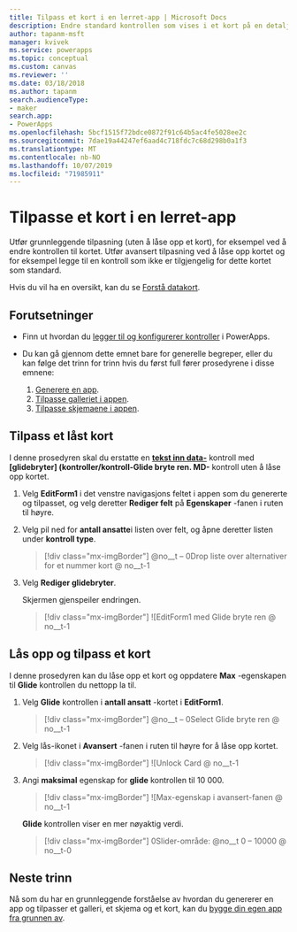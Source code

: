 ```yaml
---
title: Tilpass et kort i en lerret-app | Microsoft Docs
description: Endre standard kontrollen som vises i et kort på en detaljer-eller redigerings skjema i en lerret-app
author: tapanm-msft
manager: kvivek
ms.service: powerapps
ms.topic: conceptual
ms.custom: canvas
ms.reviewer: ''
ms.date: 03/18/2018
ms.author: tapanm
search.audienceType:
- maker
search.app:
- PowerApps
ms.openlocfilehash: 5bcf1515f72bdce0872f91c64b5ac4fe5028ee2c
ms.sourcegitcommit: 7dae19a44247ef6aad4c718fdc7c68d298b0a1f3
ms.translationtype: MT
ms.contentlocale: nb-NO
ms.lasthandoff: 10/07/2019
ms.locfileid: "71985911"
---
```

# <a name="customize-a-card-in-a-canvas-app"></a>Tilpasse et kort i en lerret-app

Utfør grunnleggende tilpasning (uten å låse opp et kort), for eksempel ved å endre kontrollen til kortet. Utfør avansert tilpasning ved å låse opp kortet og for eksempel legge til en kontroll som ikke er tilgjengelig for dette kortet som standard.

Hvis du vil ha en oversikt, kan du se [Forstå datakort](working-with-cards.md).

## <a name="prerequisites"></a>Forutsetninger

- Finn ut hvordan du [legger til og konfigurerer kontroller](add-configure-controls.md) i PowerApps.
- Du kan gå gjennom dette emnet bare for generelle begreper, eller du kan følge det trinn for trinn hvis du først full fører prosedyrene i disse emnene:

    1. [Generere en app](data-platform-create-app.md).
    1. [Tilpasse galleriet i appen](customize-layout-sharepoint.md).
    1. [Tilpasse skjemaene i appen](customize-forms-sharepoint.md).

## <a name="customize-a-locked-card"></a>Tilpass et låst kort

I denne prosedyren skal du erstatte en **[tekst inn data-](controls/control-text-input.md)** kontroll med **[glidebryter] (kontroller/kontroll-Glide bryte ren. MD-** kontroll uten å låse opp kortet.

1. Velg **EditForm1** i det venstre navigasjons feltet i appen som du genererte og tilpasset, og velg deretter **Rediger felt** på **Egenskaper** -fanen i ruten til høyre.

1. Velg pil ned for **antall ansatte**i listen over felt, og åpne deretter listen under **kontroll type**.

    > [!div class="mx-imgBorder"]
    > @no__t – 0Drop liste over alternativer for et nummer kort @ no__t-1

1. Velg **Rediger glidebryter**.

    Skjermen gjenspeiler endringen.

    > [!div class="mx-imgBorder"]
    > ![EditForm1 med Glide bryte ren @ no__t-1

## <a name="unlock-and-customize-a-card"></a>Lås opp og tilpass et kort

I denne prosedyren kan du låse opp et kort og oppdatere **Max** -egenskapen til **Glide** kontrollen du nettopp la til.

1. Velg **Glide** kontrollen i **antall ansatt** -kortet i **EditForm1**.

    > [!div class="mx-imgBorder"]
    > @no__t – 0Select Glide bryte ren @ no__t-1

1. Velg lås-ikonet i **Avansert** -fanen i ruten til høyre for å låse opp kortet.

    > [!div class="mx-imgBorder"]
    > ![Unlock Card @ no__t-1

1. Angi **maksimal** egenskap for **glide** kontrollen til 10 000.

    > [!div class="mx-imgBorder"]
    > ![Max-egenskap i avansert-fanen @ no__t-1

    **Glide** kontrollen viser en mer nøyaktig verdi.

    > [!div class="mx-imgBorder"]
    > 0Slider-område: @no__t 0 – 10000 @ no__t-0

## <a name="next-steps"></a>Neste trinn

Nå som du har en grunnleggende forståelse av hvordan du genererer en app og tilpasser et galleri, et skjema og et kort, kan du [bygge din egen app fra grunnen av](data-platform-create-app-scratch.md).